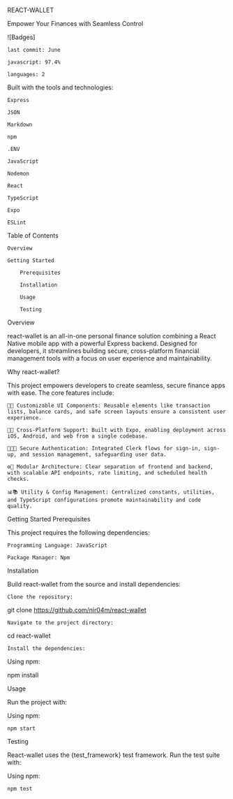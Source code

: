 REACT-WALLET

Empower Your Finances with Seamless Control

![Badges]

    last commit: June

    javascript: 97.4%

    languages: 2

Built with the tools and technologies:

    Express

    JSON

    Markdown

    npm

    .ENV

    JavaScript

    Nodemon

    React

    TypeScript

    Expo

    ESLint

Table of Contents

    Overview

    Getting Started

        Prerequisites

        Installation

        Usage

        Testing

Overview

react-wallet is an all-in-one personal finance solution combining a React Native mobile app with a powerful Express backend. Designed for developers, it streamlines building secure, cross-platform financial management tools with a focus on user experience and maintainability.

Why react-wallet?

This project empowers developers to create seamless, secure finance apps with ease. The core features include:

    🌸🔧 Customizable UI Components: Reusable elements like transaction lists, balance cards, and safe screen layouts ensure a consistent user experience.

    🚀📱 Cross-Platform Support: Built with Expo, enabling deployment across iOS, Android, and web from a single codebase.

    🔐🧑‍💻 Secure Authentication: Integrated Clerk flows for sign-in, sign-up, and session management, safeguarding user data.

    ⚙️🧱 Modular Architecture: Clear separation of frontend and backend, with scalable API endpoints, rate limiting, and scheduled health checks.

    📊📚 Utility & Config Management: Centralized constants, utilities, and TypeScript configurations promote maintainability and code quality.

Getting Started
Prerequisites

This project requires the following dependencies:

    Programming Language: JavaScript

    Package Manager: Npm

Installation

Build react-wallet from the source and install dependencies:

    Clone the repository:

git clone https://github.com/nir04m/react-wallet

    Navigate to the project directory:

cd react-wallet

    Install the dependencies:

Using npm:

  npm install

  Usage

  Run the project with:

  Using npm:

    npm start

Testing

React-wallet uses the {test_framework} test framework. Run the test suite with:

Using npm:

    npm test
